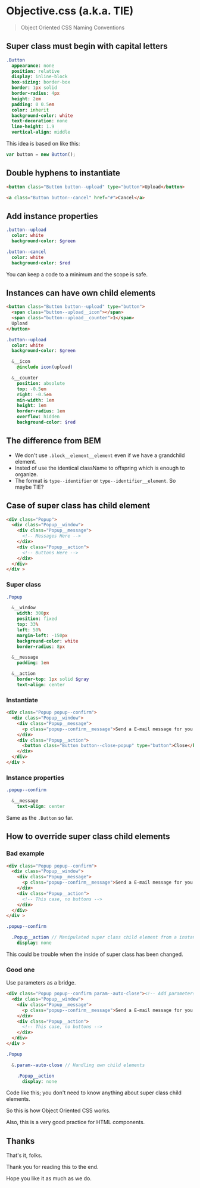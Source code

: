# Objective.css (a.k.a. TIE)

> Object Oriented CSS Naming Conventions

## Super class must begin with capital letters

```sass
.Button
  appearance: none
  position: relative
  display: inline-block
  box-sizing: border-box
  border: 1px solid
  border-radius: 4px
  height: 2em
  padding: 0 0.5em
  color: inherit
  background-color: white
  text-decoration: none
  line-height: 1.9
  vertical-align: middle
```

This idea is based on like this:

```js
var button = new Button();
```

## Double hyphens to instantiate

```html
<button class="Button button--upload" type="button">Upload</button>
```

```html
<a class="Button button--cancel" href="#">Cancel</a>
```

## Add instance properties

```sass
.button--upload
  color: white
  background-color: $green

.button--cancel
  color: white
  background-color: $red
```

You can keep a code to a minimum and the scope is safe.

## Instances can have own child elements

```html
<button class="Button button--upload" type="button">
  <span class="button--upload__icon"></span>
  <span class="button--upload__counter">1</span>
  Upload
</button>
```

```sass
.button--upload
  color: white
  background-color: $green

  &__icon
    @include icon(upload)

  &__counter
    position: absolute
    top: -0.5em
    right: -0.5em
    min-width: 1em
    height: 1em
    border-radius: 1em
    overflow: hidden
    background-color: $red
```

## The difference from BEM

- We don't use `.block__element__element` even if we have a grandchild element.
- Insted of use the identical className to offspring which is enough to organize.
- The format is `type--identifier` or `type--identifier__element`. So maybe TIE?


## Case of super class has child element

```html
<div class="Popup">
  <div class="Popup__window">
    <div class="Popup__message">
      <!-- Messages Here -->
    </div>
    <div class="Popup__action">
      <!-- Buttons Here -->
    </div>
  </div>
</div >
```

### Super class

```sass
.Popup

  &__window
    width: 300px
    position: fixed
    top: 33%
    left: 50%
    margin-left: -150px
    background-color: white
    border-radius: 8px

  &__message
    padding: 1em

  &__action
    border-top: 1px solid $gray
    text-align: center

```

### Instantiate

```html
<div class="Popup popup--confirm">
  <div class="Popup__window">
    <div class="Popup__message">
      <p class="popup--confirm__message">Send a E-mail message for you.</p>
    </div>
    <div class="Popup__action">
      <button class="Button button--close-popup" type="button">Close</button>
    </div>
  </div>
</div >
```

### Instance properties

```sass
.popup--confirm

  &__message
    text-align: center
```

Same as the `.Button` so far.

## How to override super class child elements

### Bad example

```html
<div class="Popup popup--confirm">
  <div class="Popup__window">
    <div class="Popup__message">
      <p class="popup--confirm__message">Send a E-mail message for you.</p>
    </div>
    <div class="Popup__action">
      <!-- This case, no buttons -->
    </div>
  </div>
</div >
```

```sass
.popup--confirm

  .Popup__action // Manipulated super class child element from a instance
    display: none
```

This could be trouble when the inside of super class has been changed.

### Good one

Use parameters as a bridge.

```html
<div class="Popup popup--confirm param--auto-close"><!-- Add parameters here -->
  <div class="Popup__window">
    <div class="Popup__message">
      <p class="popup--confirm__message">Send a E-mail message for you.</p>
    </div>
    <div class="Popup__action">
      <!-- This case, no buttons -->
    </div>
  </div>
</div >
```

```sass
.Popup

  &.param--auto-close // Handling own child elements

    .Popup__action
      display: none
```

Code like this; you don't need to know anything about super class child elements.

So this is how Object Oriented CSS works.

Also, this is a very good practice for HTML components.

## Thanks

That's it, folks.

Thank you for reading this to the end.

Hope you like it as much as we do.
